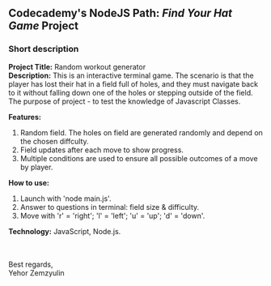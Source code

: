 ## Codecademy's NodeJS Path: *Find Your Hat Game* Project

### Short description
__Project Title:__ Random workout generator  
__Description:__ This is an interactive terminal game. The scenario is that the player has lost their hat in a field full of holes, and they must navigate back to it without falling down one of the holes or stepping outside of the field.
The purpose of project - to test the knowledge of Javascript Classes.  

__Features:__
1. Random field. The holes on field are generated randomly and depend on the chosen diffculty.
2. Field updates after each move to show progress.
3. Multiple conditions are used to ensure all possible outcomes of a move by player.  

__How to use:__
1. Launch with 'node main.js'.
2. Answer to questions in terminal: field size & difficulty.
3. Move with 'r' = 'right'; 'l' = 'left'; 'u' = 'up'; 'd' = 'down'.  

__Technology:__ JavaScript, Node.js.  
<br>
<br>

Best regards,  
Yehor Zemzyulin